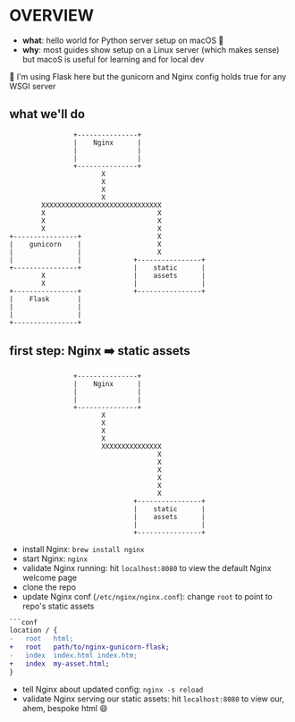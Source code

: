 # OVERVIEW

* __what__: hello world for Python server setup on macOS 🍎
* __why__: most guides show setup on a Linux server (which makes sense) but macoS is useful for learning and for local dev

📝 I'm using Flask here but the gunicorn and Nginx config holds true for any WSGI server

## what we'll do

```language
                +---------------+
                |    Nginx      |
                |               |
                |               |
                +---------------+
                       X
                       X
                       X
                       X
        XXXXXXXXXXXXXXXXXXXXXXXXXXXXXX
        X                            X
        X                            X
        X                            X
+----------------+                   X
|    gunicorn    |                   X
|                |                   X
|                |             +----------------+
+----------------+             |    static      |
        X                      |    assets      |
        X                      |                |
+----------------+             +----------------+
|    Flask       |
|                |
|                |
+----------------+
```

## first step: Nginx ➡️ static assets

```language
                +---------------+
                |    Nginx      |
                |               |
                |               |
                +---------------+
                       X
                       X
                       X
                       X
                       XXXXXXXXXXXXXXX
                                     X
                                     X
                                     X
                                     X
                                     X
                                     X
                               +----------------+
                               |    static      |
                               |    assets      |
                               |                |
                               +----------------+

```

* install Nginx: `brew install nginx`
* start Nginx: `nginx`
* validate Nginx running: hit `localhost:8080` to view the default Nginx welcome page
* clone the repo
* update Nginx conf (`/etc/nginx/nginx.conf`): change `root` to point to repo's static assets
```diff
```conf
location / {
-   root   html;
+   root   path/to/nginx-gunicorn-flask;
-   index  index.html index.htm;
+   index  my-asset.html;
}
```
* tell Nginx about updated config: `nginx -s reload`
* validate Nginx serving our static assets: hit `localhost:8080` to view our, ahem, bespoke html 😄

